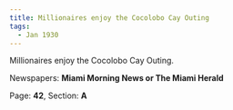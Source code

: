 ```yaml
---  
title: Millionaires enjoy the Cocolobo Cay Outing  
tags:  
  - Jan 1930  
---  
```

  
Millionaires enjoy the Cocolobo Cay Outing.  
  
Newspapers: **Miami Morning News or The Miami Herald**  
  
Page: **42**, Section: **A** 
